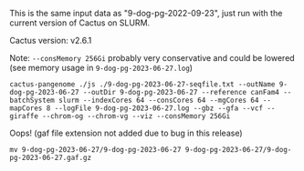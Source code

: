 This is the same input data as "9-dog-pg-2022-09-23", just run with the current version of Cactus on SLURM.

Cactus version: v2.6.1

Note: `--consMemory 256Gi` probably very conservative and could be lowered (see memory usage in `9-dog-pg-2023-06-27.log`)

```
cactus-pangenome ./js ./9-dog-pg-2023-06-27-seqfile.txt --outName 9-dog-pg-2023-06-27 --outDir 9-dog-pg-2023-06-27 --reference canFam4 --batchSystem slurm --indexCores 64 --consCores 64 --mgCores 64 --mapCores 8 --logFile 9-dog-pg-2023-06-27.log --gbz --gfa --vcf --giraffe --chrom-og --chrom-vg --viz --consMemory 256Gi
```

Oops! (gaf file extension not added due to bug in this release)
```
mv 9-dog-pg-2023-06-27/9-dog-pg-2023-06-27 9-dog-pg-2023-06-27/9-dog-pg-2023-06-27.gaf.gz
```

